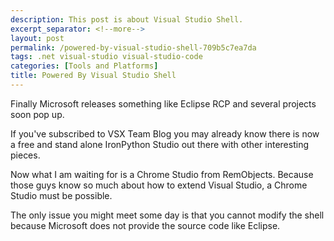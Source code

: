 ```yaml
---
description: This post is about Visual Studio Shell.
excerpt_separator: <!--more-->
layout: post
permalink: /powered-by-visual-studio-shell-709b5c7ea7da
tags: .net visual-studio visual-studio-code
categories: [Tools and Platforms]
title: Powered By Visual Studio Shell
---
```

Finally Microsoft releases something like Eclipse RCP and several projects soon pop up.

If you've subscribed to VSX Team Blog you may already know there is now a free and stand alone IronPython Studio out there with other interesting pieces.
<!--more-->

Now what I am waiting for is a Chrome Studio from RemObjects. Because those guys know so much about how to extend Visual Studio, a Chrome Studio must be possible.

The only issue you might meet some day is that you cannot modify the shell because Microsoft does not provide the source code like Eclipse.
